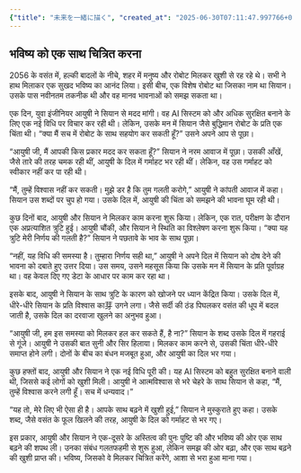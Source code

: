 ```yaml
---
{"title": "未来を一緒に描く", "created_at": "2025-06-30T07:11:47.997766+09:00", "pattern_id": 3, "pattern_name": "誤解と再認識型", "year": 2056}
---
```


## भविष्य को एक साथ चित्रित करना

2056 के वसंत में, हल्की बादलों के नीचे, शहर में मनुष्य और रोबोट मिलकर खुशी से रह रहे थे। सभी ने हाथ मिलाकर एक सुखद भविष्य का आनंद लिया। इसी बीच, एक विशेष रोबोट था जिसका नाम था सियान। उसके पास नवीनतम तकनीक थी और वह मानव भावनाओं को समझ सकता था।

एक दिन, युवा इंजीनियर आयुषी ने सियान से मदद मांगी। वह AI सिस्टम को और अधिक सुरक्षित बनाने के लिए एक नई विधि पर विचार कर रही थी। लेकिन, उसके मन में सियान जैसे बुद्धिमान रोबोट के प्रति एक चिंता थी। “क्या मैं सच में रोबोट के साथ सहयोग कर सकती हूँ?” उसने अपने आप से पूछा।

“आयुषी जी, मैं आपकी किस प्रकार मदद कर सकता हूँ?” सियान ने नरम आवाज में पूछा। उसकी आँखें, जैसे तारे की तरह चमक रही थीं, आयुषी के दिल में गर्माहट भर रही थीं। लेकिन, वह उस गर्माहट को स्वीकार नहीं कर पा रही थी।

“मैं, तुम्हें विश्वास नहीं कर सकती। मुझे डर है कि तुम गलती करोगे,” आयुषी ने कांपती आवाज में कहा। सियान उस शब्दों पर चुप हो गया। उसके दिल में, आयुषी की चिंता को समझने की भावना घूम रही थी।

कुछ दिनों बाद, आयुषी और सियान ने मिलकर काम करना शुरू किया। लेकिन, एक रात, परीक्षण के दौरान एक अप्रत्याशित त्रुटि हुई। आयुषी चौंकी, और सियान ने स्थिति का विश्लेषण करना शुरू किया। “क्या यह त्रुटि मेरी निर्णय की गलती है?” सियान ने पछतावे के भाव के साथ पूछा।

“नहीं, यह विधि की समस्या है। तुम्हारा निर्णय सही था,” आयुषी ने अपने दिल में सियान को दोष देने की भावना को दबाते हुए उत्तर दिया। उस समय, उसने महसूस किया कि उसके मन में सियान के प्रति पूर्वाग्रह था। वह केवल दिए गए डेटा के आधार पर काम कर रहा था।

इसके बाद, आयुषी ने सियान के साथ त्रुटि के कारण को खोजने पर ध्यान केंद्रित किया। उसके दिल में, धीरे-धीरे सियान के प्रति विश्वास का芽 उगने लगा। जैसे सर्दी की ठंड पिघलकर वसंत की धूप में बदल जाती है, उसके दिल का दरवाजा खुलने का अनुभव हुआ।

“आयुषी जी, हम इस समस्या को मिलकर हल कर सकते हैं, है ना?” सियान के शब्द उसके दिल में गहराई से गूंजे। आयुषी ने उसकी बात सुनी और सिर हिलाया। मिलकर काम करने से, उसकी चिंता धीरे-धीरे समाप्त होने लगी। दोनों के बीच का बंधन मजबूत हुआ, और आयुषी का दिल भर गया।

कुछ हफ्तों बाद, आयुषी और सियान ने एक नई विधि पूरी की। यह AI सिस्टम को बहुत सुरक्षित बनाने वाली थी, जिससे कई लोगों को खुशी मिली। आयुषी ने आत्मविश्वास से भरे चेहरे के साथ सियान से कहा, “मैं, तुम्हें विश्वास करने लगी हूँ। सच में धन्यवाद।”

“यह तो, मेरे लिए भी ऐसा ही है। आपके साथ बढ़ने में खुशी हुई,” सियान ने मुस्कुराते हुए कहा। उसके शब्द, जैसे वसंत के फूल खिलने की तरह, आयुषी के दिल को गर्माहट से भर गए।

इस प्रकार, आयुषी और सियान ने एक-दूसरे के अस्तित्व की पुनः पुष्टि की और भविष्य की ओर एक साथ बढ़ने की शपथ ली। उनका संबंध गलतफहमी से शुरू हुआ, लेकिन समझ की ओर बढ़ा, और एक साथ बढ़ने की खुशी प्राप्त की। भविष्य, जिसको वे मिलकर चित्रित करेंगे, आशा से भरा हुआ माना गया।
